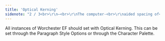 ```yaml
---
title: 'Optical Kerning'
sidenote: "2 / 3<br>\r\n—<br>\r\nThe computer-<br>\r\naided spacing of<br>\r\nindividual letters<br>\r\nof words\r\n"
---
```


All instances of Worchester EF should set with Optical Kerning. This can be set through the Paragraph Style Options or through the Character Palette.
